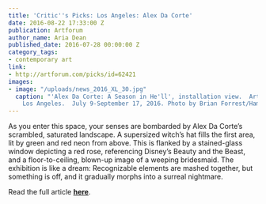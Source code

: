 ```yaml
---
title: 'Critic''s Picks: Los Angeles: Alex Da Corte'
date: 2016-08-22 17:33:00 Z
publication: Artforum
author_name: Aria Dean
published_date: 2016-07-28 00:00:00 Z
category_tags:
- contemporary art
link:
- http://artforum.com/picks/id=62421
images:
- image: "/uploads/news_2016_XL_30.jpg"
  caption: "'Alex Da Corte: A Season in He'll', installation view.  Art + Practice,
    Los Angeles.  July 9-September 17, 2016. Photo by Brian Forrest/Hammer Museum."
---
```


As you enter this space, your senses are bombarded by Alex Da Corte’s scrambled, saturated landscape. A supersized witch’s hat fills the first area, lit by green and red neon from above. This is flanked by a stained-glass window depicting a red rose, referencing Disney’s Beauty and the Beast, and a floor-to-ceiling, blown-up image of a weeping bridesmaid. The exhibition is like a dream: Recognizable elements are mashed together, but something is off, and it gradually morphs into a surreal nightmare.

Read the full article **[here](http://artforum.com/picks/id=62421)**.
